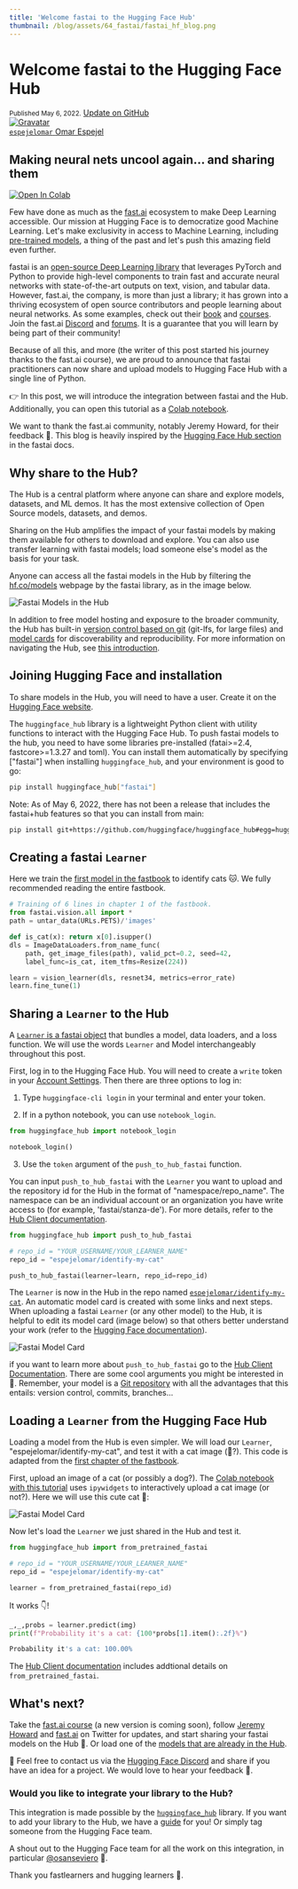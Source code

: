 ```yaml
---
title: 'Welcome fastai to the Hugging Face Hub'
thumbnail: /blog/assets/64_fastai/fastai_hf_blog.png
---
```


<h1>
    Welcome fastai to the Hugging Face Hub
</h1>

<div class="blog-metadata">
    <small>Published May 6, 2022.</small>
    <a target="_blank" class="btn no-underline text-sm mb-5 font-sans" href="https://github.com/huggingface/blog/blob/main/fastai.md">
        Update on GitHub
    </a>
</div>

<div class="author-card">
    <a href="/espejelomar"> 
        <img class="avatar avatar-user" src="https://bafybeidj6oxo7zm5pejnc2iezy24npw4qbt2jgpo4n6igt7oykc7rbvcxi.ipfs.dweb.link/omar_picture.png" title="Gravatar">
        <div class="bfc">
            <code>espejelomar</code>
            <span class="fullname">Omar Espejel</span>
        </div>
    </a>
</div>

## Making neural nets uncool again... and sharing them

<a target="_blank" href="https://colab.research.google.com/github/huggingface/blog/blob/main/notebooks/64_fastai_hub.ipynb">
    <img src="https://colab.research.google.com/assets/colab-badge.svg" alt="Open In Colab"/>
</a>

Few have done as much as the [fast.ai](https://www.fast.ai/) ecosystem to make Deep Learning accessible. Our mission at Hugging Face is to democratize good Machine Learning. Let's make exclusivity in access to Machine Learning, including [pre-trained models](https://huggingface.co/models), a thing of the past and let's push this amazing field even further.

fastai is an [open-source Deep Learning library](https://github.com/fastai/fastai) that leverages PyTorch and Python to provide high-level components to train fast and accurate neural networks with state-of-the-art outputs on text, vision, and tabular data. However, fast.ai, the company, is more than just a library; it has grown into a thriving ecosystem of open source contributors and people learning about neural networks. As some examples, check out their [book](https://github.com/fastai/fastbook) and [courses](https://course.fast.ai/). Join the fast.ai [Discord](https://discord.com/invite/YKrxeNn) and [forums](https://forums.fast.ai/). It is a guarantee that you will learn by being part of their community!

Because of all this, and more (the writer of this post started his journey thanks to the fast.ai course), we are proud to announce that fastai practitioners can now share and upload models to Hugging Face Hub with a single line of Python.

 👉 In this post, we will introduce the integration between fastai and the Hub. Additionally, you can open this tutorial as a [Colab notebook](https://colab.research.google.com/github/huggingface/blog/blob/main/notebooks/64_fastai_hub.ipynb).

We want to thank the fast.ai community, notably Jeremy Howard, for their feedback 🤗. This blog is heavily inspired by the [Hugging Face Hub section](https://docs.fast.ai/huggingface.html) in the fastai docs.


## Why share to the Hub?

The Hub is a central platform where anyone can share and explore models, datasets, and ML demos. It has the most extensive collection of Open Source models, datasets, and demos.

Sharing on the Hub amplifies the impact of your fastai models by making them available for others to download and explore. You can also use transfer learning with fastai models; load someone else's model as the basis for your task.

Anyone can access all the fastai models in the Hub by filtering the [hf.co/models](https://huggingface.co/models?library=fastai&sort=downloads) webpage by the fastai library, as in the image below.

![Fastai Models in the Hub](assets/64_fastai/hf_hub_fastai.png)

In addition to free model hosting and exposure to the broader community, the Hub has built-in [version control based on git](https://huggingface.co/docs/transformers/model_sharing#repository-features) (git-lfs, for large files) and [model cards](https://huggingface.co/docs/hub/model-repos#what-are-model-cards-and-why-are-they-useful) for discoverability and reproducibility. For more information on navigating the Hub, see [this introduction](https://github.com/huggingface/education-toolkit/blob/main/01_huggingface-hub-tour.md).



## Joining Hugging Face and installation

To share models in the Hub, you will need to have a user. Create it on the [Hugging Face website](https://huggingface.co/join).

The `huggingface_hub` library is a lightweight Python client with utility functions to interact with the Hugging Face Hub. To push fastai models to the hub, you need to have some libraries pre-installed (fatai>=2.4, fastcore>=1.3.27 and toml). You can install them automatically by specifying ["fastai"] when installing `huggingface_hub`, and your environment is good to go:

```bash
pip install huggingface_hub["fastai"]
```

Note: As of May 6, 2022, there has not been a release that includes the fastai+hub features so that you can install from main:

```bash
pip install git+https://github.com/huggingface/huggingface_hub#egg=huggingface-hub["fastai"]
```

## Creating a fastai `Learner`

Here we train the [first model in the fastbook](https://github.com/fastai/fastbook/blob/master/01_intro.ipynb) to identify cats 🐱. We fully recommended reading the entire fastbook.

```py
# Training of 6 lines in chapter 1 of the fastbook.
from fastai.vision.all import *
path = untar_data(URLs.PETS)/'images'

def is_cat(x): return x[0].isupper()
dls = ImageDataLoaders.from_name_func(
    path, get_image_files(path), valid_pct=0.2, seed=42,
    label_func=is_cat, item_tfms=Resize(224))

learn = vision_learner(dls, resnet34, metrics=error_rate)
learn.fine_tune(1)
```


## Sharing a `Learner` to the Hub

A [`Learner` is a fastai object](https://docs.fast.ai/learner.html#Learner) that bundles a model, data loaders, and a loss function. We will use the words `Learner` and Model interchangeably throughout this post.

First, log in to the Hugging Face Hub. You will need to create a `write` token in your [Account Settings](http://hf.co/settings/tokens). Then there are three options to log in:

1. Type `huggingface-cli login` in your terminal and enter your token.

2. If in a python notebook, you can use `notebook_login`.

```py
from huggingface_hub import notebook_login

notebook_login()
```

3. Use the `token` argument of the `push_to_hub_fastai` function.

You can input `push_to_hub_fastai` with the `Learner` you want to upload and the repository id for the Hub in the format of "namespace/repo_name". The namespace can be an individual account or an organization you have write access to (for example, 'fastai/stanza-de'). For more details, refer to the [Hub Client documentation](https://huggingface.co/docs/huggingface_hub/main/en/package_reference/mixins#huggingface_hub.push_to_hub_fastai).

```py
from huggingface_hub import push_to_hub_fastai

# repo_id = "YOUR_USERNAME/YOUR_LEARNER_NAME"
repo_id = "espejelomar/identify-my-cat"

push_to_hub_fastai(learner=learn, repo_id=repo_id)
```

The `Learner` is now in the Hub in the repo named [`espejelomar/identify-my-cat`](https://huggingface.co/espejelomar/identify-my-cat). An automatic model card is created with some links and next steps. When uploading a fastai `Learner` (or any other model) to the Hub, it is helpful to edit its model card (image below) so that others better understand your work (refer to the [Hugging Face documentation](https://huggingface.co/docs/hub/model-repos#what-are-model-cards-and-why-are-they-useful)).

![Fastai Model Card](assets/64_fastai/hf_model_card.png)

if you want to learn more about `push_to_hub_fastai` go to the [Hub Client Documentation](https://huggingface.co/docs/huggingface_hub/main/en/package_reference/mixins#huggingface_hub.from_pretrained_fastai). There are some cool arguments you might be interested in 👀. Remember, your model is a [Git repository](https://huggingface.co/docs/transformers/model_sharing#repository-features) with all the advantages that this entails: version control, commits, branches...

## Loading a `Learner` from the Hugging Face Hub

Loading a model from the Hub is even simpler. We will load our `Learner`, "espejelomar/identify-my-cat", and test it with a cat image (🦮?). This code is adapted from
the [first chapter of the fastbook](https://github.com/fastai/fastbook/blob/master/01_intro.ipynb).

First, upload an image of a cat (or possibly a dog?). The [Colab notebook with this tutorial](https://colab.research.google.com/github/huggingface/blog/blob/main/notebooks/64_fastai_hub.ipynb) uses `ipywidgets` to interactively upload a cat image (or not?). Here we will use this cute cat 🐅:

![Fastai Model Card](assets/64_fastai/cat.jpeg)

Now let's load the `Learner` we just shared in the Hub and test it.

```py
from huggingface_hub import from_pretrained_fastai

# repo_id = "YOUR_USERNAME/YOUR_LEARNER_NAME"
repo_id = "espejelomar/identify-my-cat"

learner = from_pretrained_fastai(repo_id)
```
It works 👇!

```py
_,_,probs = learner.predict(img)
print(f"Probability it's a cat: {100*probs[1].item():.2f}%")

Probability it's a cat: 100.00%
```

The [Hub Client documentation](https://huggingface.co/docs/huggingface_hub/main/en/package_reference/mixins#huggingface_hub.from_pretrained_fastai) includes addtional details on `from_pretrained_fastai`.


## What's next?

Take the [fast.ai course](https://course.fast.ai/) (a new version is coming soon), follow [Jeremy Howard](https://twitter.com/jeremyphoward?ref_src=twsrc%5Egoogle%7Ctwcamp%5Eserp%7Ctwgr%5Eauthor) and [fast.ai](https://twitter.com/FastDotAI) on Twitter for updates, and start sharing your fastai models on the Hub 🤗. Or load one of the [models that are already in the Hub](https://huggingface.co/models?library=fastai&sort=downloads).

📧 Feel free to contact us via the [Hugging Face Discord](https://discord.gg/YRAq8fMnUG) and share if you have an idea for a project. We would love to hear your feedback 💖.


### Would you like to integrate your library to the Hub?

This integration is made possible by the [`huggingface_hub`](https://github.com/huggingface/huggingface_hub) library. If you want to add your library to the Hub, we have a [guide](https://huggingface.co/docs/hub/adding-a-library) for you! Or simply tag someone from the Hugging Face team.

A shout out to the Hugging Face team for all the work on this integration, in particular [@osanseviero](https://twitter.com/osanseviero) 🦙.

Thank you fastlearners and hugging learners 🤗. 
